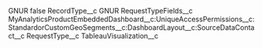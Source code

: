 <?xml version="1.0" encoding="UTF-8"?>
<CustomMetadata xmlns="http://soap.sforce.com/2006/04/metadata" xmlns:xsi="http://www.w3.org/2001/XMLSchema-instance" xmlns:xsd="http://www.w3.org/2001/XMLSchema">
    <label>GNUR</label>
    <protected>false</protected>
    <values>
        <field>RecordType__c</field>
        <value xsi:type="xsd:string">GNUR</value>
    </values>
    <values>
        <field>RequestTypeFields__c</field>
        <value xsi:type="xsd:string">MyAnalyticsProductEmbeddedDashboard__c:UniqueAccessPermissions__c:StandardorCustomGeoSegments__c:DashboardLayout__c:SourceDataContact__c</value>
    </values>
    <values>
        <field>RequestType__c</field>
        <value xsi:type="xsd:string">TableauVisualization__c</value>
    </values>
</CustomMetadata>

